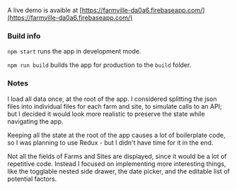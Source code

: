 A live demo is avaible at
[https://farmville-da0a6.firebaseapp.com/](https://farmville-da0a6.firebaseapp.com/)

### Build info

`npm start` runs the app in development mode.

`npm run build` builds the app for production to the `build` folder.

### Notes

I load all data once, at the root of the app. I considered splitting the json
files into individual files for each farm and site, to simulate calls to an API;
but I decided it would look more realistic to preserve the state while
navigating the app.

Keeping all the state at the root of the app causes a lot of boilerplate code,
so I was planning to use Redux - but I didn't have time for it in the end.

Not all the fields of Farms and Sites are displayed, since it would be a lot of
repetitive code. Instead I focused on implementing more interesting things, like
the togglable nested side drawer, the date picker, and the editable list of
potential factors.
